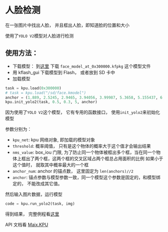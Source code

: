 人脸检测
=========

在一张图片中找出人脸， 并且框出人脸，即知道脸的位置和大小

使用了`YOLO V2`模型对人脸进行检测

## 使用方法：

* 下载模型： 到[这里](https://dl.sipeed.com/MAIX/MaixPy/model) 下载 `face_model_at_0x300000.kfpkg` 这个模型文件
* 用 kflash_gui 下载模型到 Flash， 或者放到 SD 卡中
* 加载模型
```python
task = kpu.load(0x300000)
# task = kpu.load("/sd/face.kmodel")
anchor = (1.889, 2.5245, 2.9465, 3.94056, 3.99987, 5.3658, 5.155437, 6.92275, 6.718375, 9.01025)
kpu.init_yolo2(task, 0.5, 0.3, 5, anchor)
```
因为使用了`YOLO V2`这个模型， 它有专用的函数接口， 使用`init_yolo2`来初始化模型

参数分别为：
* `kpu_net`: kpu 网络对象, 即加载的模型对象
* `threshold`: 概率阈值， 只有是这个物体的概率大于这个值才会输出结果
* `nms_value`: box_iou 门限, 为了防止同一个物体被框出多个框，当在同一个物体上框出了两个框，这两个框的交叉区域占两个框总占用面积的比例 如果小于这个值时， 就取其中概率最大的一个框
* `anchor_num`: anchor 的锚点数， 这里固定为 `len(anchors)//2`
* `anchor`: 锚点参数与模型参数一致，同一个模型这个参数是固定的，和模型绑定的， 不能改成其它值。

然后输入图片数据，运行模型

```python
code = kpu.run_yolo2(task, img)
```

得到结果， 完整例程看[这里](https://github.com/sipeed/MaixPy_scripts/blob/master/machine_vision/face_find/demo_find_face.py)

API 文档看 [Maix.KPU](/api_reference/Maix/kpu.md)






